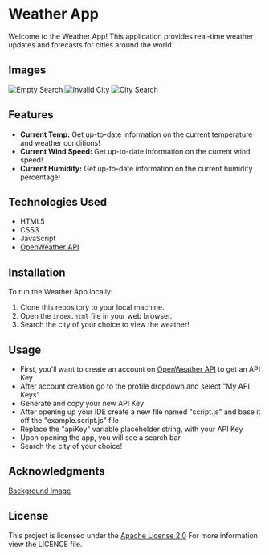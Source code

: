 # Weather App

Welcome to the Weather App! This application provides real-time weather updates and forecasts for cities around the world.

## Images

![Empty Search](https://github.com/JPHMarchB/weather-app/assets/153705879/d90e7eb2-6974-4ed3-9998-9ec313d0c5ac)
![Invalid City](https://github.com/JPHMarchB/weather-app/assets/153705879/5f77e8c1-4f07-4132-9524-fb9ce5677754)
![City Search](https://github.com/JPHMarchB/weather-app/assets/153705879/41519c8f-e84c-4500-b5ca-4dbb4090278d)

## Features

- **Current Temp:** Get up-to-date information on the current temperature and weather conditions!
- **Current Wind Speed:** Get up-to-date information on the current wind speed!
- **Current Humidity:** Get up-to-date information on the current humidity percentage!


## Technologies Used

- HTML5
- CSS3
- JavaScript
- [OpenWeather API](https://openweathermap.org/)

## Installation

To run the Weather App locally:

1. Clone this repository to your local machine.
2. Open the `index.html` file in your web browser.
3. Search the city of your choice to view the weather!

## Usage

- First, you'll want to create an account on [OpenWeather API](https://openweathermap.org/) to get an API Key
- After account creation go to the profile dropdown and select "My API Keys"
- Generate and copy your new API Key
- After opening up your IDE create a new file named "script.js" and base it off the "example.script.js" file
- Replace the "apiKey" variable placeholder string, with your API Key 
- Upon opening the app, you will see a search bar
- Search the city of your choice!

## Acknowledgments

[Background Image](https://unsplash.com/photos/white-clouds-and-blue-sky-during-daytime-Vun-71Vy2hc)


## License

This project is licensed under the [Apache License 2.0](LICENSE) For more information view the LICENCE file.
